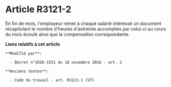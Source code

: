 # Article R3121-2

En fin de mois, l'employeur remet à chaque salarié intéressé un document récapitulant le nombre d'heures d'astreinte
accomplies par celui-ci au cours du mois écoulé ainsi que la compensation correspondante.

**Liens relatifs à cet article**

	**Modifié par**:

	  - Décret n°2016-1551 du 18 novembre 2016 - art. 2

	**Anciens textes**:

	  - Code du travail - art. R3121-1 (VT)
